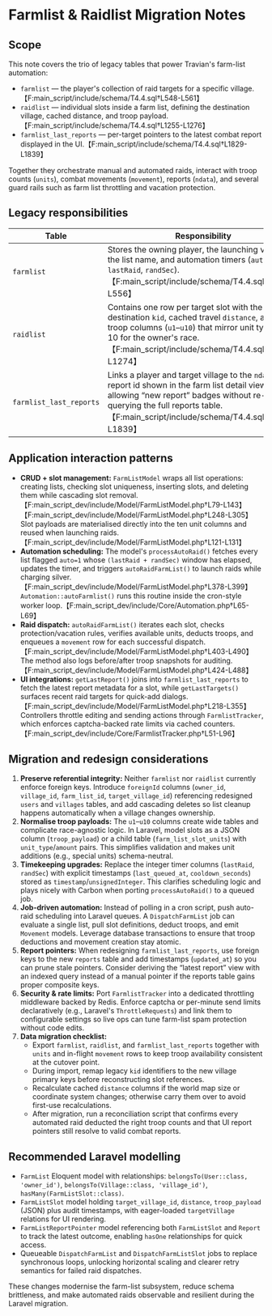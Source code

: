# Farmlist & Raidlist Migration Notes

## Scope
This note covers the trio of legacy tables that power Travian's farm-list automation:

- `farmlist` — the player's collection of raid targets for a specific village.【F:main_script/include/schema/T4.4.sql†L548-L561】
- `raidlist` — individual slots inside a farm list, defining the destination village, cached distance, and troop payload.【F:main_script/include/schema/T4.4.sql†L1255-L1276】
- `farmlist_last_reports` — per-target pointers to the latest combat report displayed in the UI.【F:main_script/include/schema/T4.4.sql†L1829-L1839】

Together they orchestrate manual and automated raids, interact with troop counts (`units`), combat movements (`movement`), reports (`ndata`), and several guard rails such as farm list throttling and vacation protection.

## Legacy responsibilities

| Table | Responsibility |
| --- | --- |
| `farmlist` | Stores the owning player, the launching village, the list name, and automation timers (`auto`, `lastRaid`, `randSec`).【F:main_script/include/schema/T4.4.sql†L548-L556】|
| `raidlist` | Contains one row per target slot with the destination `kid`, cached travel `distance`, and ten troop columns (`u1`–`u10`) that mirror unit types 1–10 for the owner's race.【F:main_script/include/schema/T4.4.sql†L1258-L1274】|
| `farmlist_last_reports` | Links a player and target village to the `ndata` report id shown in the farm list detail view, allowing “new report” badges without re-querying the full reports table.【F:main_script/include/schema/T4.4.sql†L1829-L1839】|

## Application interaction patterns

* **CRUD + slot management:** `FarmListModel` wraps all list operations: creating lists, checking slot uniqueness, inserting slots, and deleting them while cascading slot removal.【F:main_script_dev/include/Model/FarmListModel.php†L79-L143】【F:main_script_dev/include/Model/FarmListModel.php†L248-L305】  Slot payloads are materialised directly into the ten unit columns and reused when launching raids.【F:main_script_dev/include/Model/FarmListModel.php†L121-L131】
* **Automation scheduling:** The model's `processAutoRaid()` fetches every list flagged `auto=1` whose `(lastRaid + randSec)` window has elapsed, updates the timer, and triggers `autoRaidFarmList()` to launch raids while charging silver.【F:main_script_dev/include/Model/FarmListModel.php†L378-L399】  `Automation::autoFarmlist()` runs this routine inside the cron-style worker loop.【F:main_script_dev/include/Core/Automation.php†L65-L69】
* **Raid dispatch:** `autoRaidFarmList()` iterates each slot, checks protection/vacation rules, verifies available units, deducts troops, and enqueues a `movement` row for each successful dispatch.【F:main_script_dev/include/Model/FarmListModel.php†L403-L490】  The method also logs before/after troop snapshots for auditing.【F:main_script_dev/include/Model/FarmListModel.php†L424-L488】
* **UI integrations:** `getLastReport()` joins into `farmlist_last_reports` to fetch the latest report metadata for a slot, while `getLastTargets()` surfaces recent raid targets for quick-add dialogs.【F:main_script_dev/include/Model/FarmListModel.php†L218-L355】  Controllers throttle editing and sending actions through `FarmlistTracker`, which enforces captcha-backed rate limits via cached counters.【F:main_script_dev/include/Core/FarmlistTracker.php†L51-L96】

## Migration and redesign considerations

1. **Preserve referential integrity:** Neither `farmlist` nor `raidlist` currently enforce foreign keys. Introduce `foreignId` columns (`owner_id`, `village_id`, `farm_list_id`, `target_village_id`) referencing redesigned `users` and `villages` tables, and add cascading deletes so list cleanup happens automatically when a village changes ownership.
2. **Normalise troop payloads:** The `u1`–`u10` columns create wide tables and complicate race-agnostic logic. In Laravel, model slots as a JSON column (`troop_payload`) or a child table (`farm_list_slot_units`) with `unit_type`/`amount` pairs. This simplifies validation and makes unit additions (e.g., special units) schema-neutral.
3. **Timekeeping upgrades:** Replace the integer timer columns (`lastRaid`, `randSec`) with explicit timestamps (`last_queued_at`, `cooldown_seconds`) stored as `timestamp`/`unsignedInteger`. This clarifies scheduling logic and plays nicely with Carbon when porting `processAutoRaid()` to a queued job.
4. **Job-driven automation:** Instead of polling in a cron script, push auto-raid scheduling into Laravel queues. A `DispatchFarmList` job can evaluate a single list, pull slot definitions, deduct troops, and emit `Movement` models. Leverage database transactions to ensure that troop deductions and movement creation stay atomic.
5. **Report pointers:** When redesigning `farmlist_last_reports`, use foreign keys to the new `reports` table and add timestamps (`updated_at`) so you can prune stale pointers. Consider deriving the “latest report” view with an indexed query instead of a manual pointer if the reports table gains proper composite keys.
6. **Security & rate limits:** Port `FarmlistTracker` into a dedicated throttling middleware backed by Redis. Enforce captcha or per-minute send limits declaratively (e.g., Laravel's `ThrottleRequests`) and link them to configurable settings so live ops can tune farm-list spam protection without code edits.
7. **Data migration checklist:**
   - Export `farmlist`, `raidlist`, and `farmlist_last_reports` together with `units` and in-flight `movement` rows to keep troop availability consistent at the cutover point.
   - During import, remap legacy `kid` identifiers to the new village primary keys before reconstructing slot references.
   - Recalculate cached `distance` columns if the world map size or coordinate system changes; otherwise carry them over to avoid first-use recalculations.
   - After migration, run a reconciliation script that confirms every automated raid deducted the right troop counts and that UI report pointers still resolve to valid combat reports.

## Recommended Laravel modelling

* `FarmList` Eloquent model with relationships: `belongsTo(User::class, 'owner_id')`, `belongsTo(Village::class, 'village_id')`, `hasMany(FarmListSlot::class)`.
* `FarmListSlot` model holding `target_village_id`, `distance`, `troop_payload` (JSON) plus audit timestamps, with eager-loaded `targetVillage` relations for UI rendering.
* `FarmListReportPointer` model referencing both `FarmListSlot` and `Report` to track the latest outcome, enabling `hasOne` relationships for quick access.
* Queueable `DispatchFarmList` and `DispatchFarmListSlot` jobs to replace synchronous loops, unlocking horizontal scaling and clearer retry semantics for failed raid dispatches.

These changes modernise the farm-list subsystem, reduce schema brittleness, and make automated raids observable and resilient during the Laravel migration.
